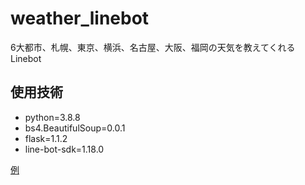 # weather_linebot

6大都市、札幌、東京、横浜、名古屋、大阪、福岡の天気を教えてくれるLinebot

## 使用技術
- python=3.8.8
- bs4.BeautifulSoup=0.0.1
- flask=1.1.2
- line-bot-sdk=1.18.0

[例](https://imgur.com/vthiFoI)

